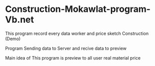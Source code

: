 # Construction-Mokawlat-program-Vb.net
This program record every data worker and price sketch Construction (Demo)

Program Sending data to Server and recive data to preview

Main idea of This program is preview to all user real material price
